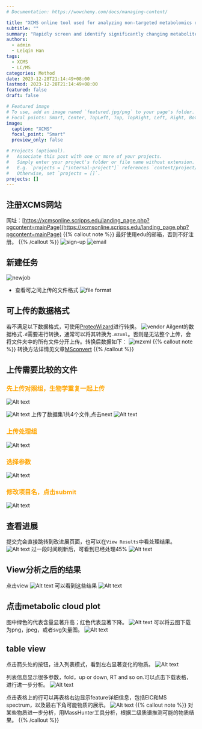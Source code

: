 ```yaml
---
# Documentation: https://wowchemy.com/docs/managing-content/

title: "XCMS online tool used for analyzing non-targeted metabolomics data"
subtitle: ""
summary: "Rapidly screen and identify significantly changing metabolites from metabolomics data."
authors: 
  - admin
  - Leiqin Han
tags: 
  - XCMS
  - LC/MS
categories: Method
date: 2023-12-28T21:14:49+08:00
lastmod: 2023-12-28T21:14:49+08:00
featured: false
draft: false

# Featured image
# To use, add an image named `featured.jpg/png` to your page's folder.
# Focal points: Smart, Center, TopLeft, Top, TopRight, Left, Right, BottomLeft, Bottom, BottomRight.
image:
  caption: "XCMS"
  focal_point: "Smart"
  preview_only: false

# Projects (optional).
#   Associate this post with one or more of your projects.
#   Simply enter your project's folder or file name without extension.
#   E.g. `projects = ["internal-project"]` references `content/project/deep-learning/index.md`.
#   Otherwise, set `projects = []`.
projects: []
---
```

## 注册XCMS网站
网址：[https://xcmsonline.scripps.edu/landing_page.php?pgcontent=mainPage](https://xcmsonline.scripps.edu/landing_page.php?pgcontent=mainPage)
{{% callout note %}}
最好使用edu的邮箱，否则不好注册。
{{% /callout %}}
![sign-up](image.png)
![email](image-1.png)

## 新建任务
![newjob](image-2.png)
- 查看可之间上传的文件格式
![file format](image-4.png)

## 可上传的数据格式
若不满足以下数据格式，可使用[ProteoWizard](http://proteowizard.sourceforge.net/downloads.shtml)进行转换。
![vendor](image-3.png)
Ailgent的数据格式`.d`需要进行转换，通常可以将其转换为`.mzxml`。否则是无法整个上传，会将文件夹中的所有文件分开上传。转换后数据如下：
![mzxml](image-6.png)
{{% callout note %}}
转换方法详情见文章[MSconvert](https://lxmic.netlify.app/post/msconvert/)
{{% /callout %}}
## 上传需要比较的文件
### <font color=orange>先上传对照组，生物学重复一起上传</font>

![Alt text](image1.png)

![Alt text](image2.png)
上传了数据集1共4个文件,点击next
![Alt text](image-5.png)

### <font color=orange>上传处理组</font>
![Alt text](image-7.png)

### <font color=orange>选择参数</font>
![Alt text](image-10.png)

### <font color=orange>修改项目名，点击submit</font>
![Alt text](image-11.png)

## 查看进展
提交完会直接跳转到改进展页面，也可以在`View Results`中看处理结果。
![Alt text](image-12.png)
过一段时间刷新后，可看到已经处理45%
![Alt text](image-13.png)

## View分析之后的结果
点击view
![Alt text](image-14.png)
可以看到这些结果
![Alt text](image-15.png)
## 点击metabolic cloud plot
图中绿色的代表含量显著升高；红色代表显著下降。
![Alt text](image-16.png)
可以将云图下载为png，jpeg，或者svg矢量图。
![Alt text](image-19.png)
## table view
点击箭头处的按钮，进入列表模式，看到左右显著变化的物质。
![Alt text](image-17.png)

列表信息显示很多参数，fold，up or down, RT and so on.可以点击下载表格，进行进一步分析。
![Alt text](image-18.png)

点击表格上的行可以再表格右边显示feature详细信息，包括EIC和MS spectrum，以及最右下角可能物质的展示。
![Alt text](image-20.png)
{{% callout note %}}
对某些物质进一步分析，用MassHunter工具分析，根据二级质谱推测可能的物质结果。
{{% /callout %}}
